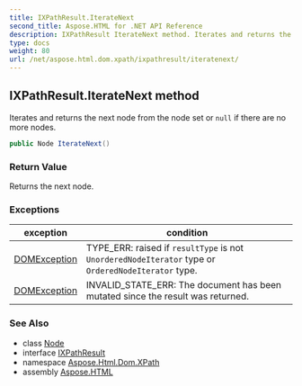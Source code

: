 ```yaml
---
title: IXPathResult.IterateNext
second_title: Aspose.HTML for .NET API Reference
description: IXPathResult IterateNext method. Iterates and returns the next node from the node set or null if there are no more nodes
type: docs
weight: 80
url: /net/aspose.html.dom.xpath/ixpathresult/iteratenext/
---
```

## IXPathResult.IterateNext method

Iterates and returns the next node from the node set or `null` if there are no more nodes.

```csharp
public Node IterateNext()
```

### Return Value

Returns the next node.

### Exceptions

| exception | condition |
| --- | --- |
| [DOMException](../../../aspose.html.dom/domexception/) | TYPE_ERR: raised if `resultType` is not `UnorderedNodeIterator` type or `OrderedNodeIterator` type. |
| [DOMException](../../../aspose.html.dom/domexception/) | INVALID_STATE_ERR: The document has been mutated since the result was returned. |

### See Also

* class [Node](../../../aspose.html.dom/node/)
* interface [IXPathResult](../)
* namespace [Aspose.Html.Dom.XPath](../../../aspose.html.dom.xpath/)
* assembly [Aspose.HTML](../../../)

